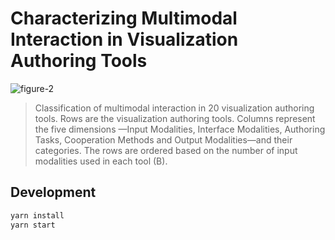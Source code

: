 # Characterizing Multimodal Interaction in Visualization Authoring Tools

![figure-2](https://github.com/gosling-lang/multimodal-vis-authoring/assets/9922882/bb9d2522-1b7f-49bc-bdc7-490f05658639)

> Classification of multimodal interaction in 20 visualization authoring tools. Rows are the visualization authoring tools. Columns represent the five dimensions —Input Modalities, Interface Modalities, Authoring Tasks, Cooperation Methods and Output Modalities—and their categories. The rows are ordered based on the number of input modalities used in each tool (B).


## Development

```sh
yarn install
yarn start
```

